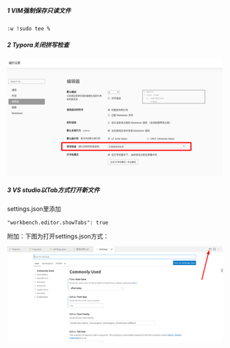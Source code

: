##### 1 VIM强制保存只读文件

`:w !sudo tee %`

##### 2 Typora关闭拼写检查

![image-20210204171550265](../../src/main/resources/picture/image-20210204171550265.png)

##### 3 VS studio以Tab方式打开新文件

settings.json里添加

```properties
"workbench.editor.showTabs": true
```

附加：下图为打开settings.json方式：

![image-20210520153149878](../../src/main/resources/picture/image-20210520153149878.png)